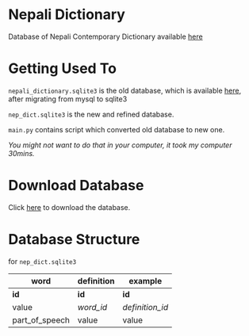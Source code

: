 # Nepali Dictionary
 Database of Nepali Contemporary Dictionary available [here](http://ltk.org.np/nepalisabdakos/index.php?option=db)
 
# Getting Used To
`nepali_dictionary.sqlite3` is the old database, which is available [here](http://ltk.org.np/nepalisabdakos/index.php?option=db),
after migrating from mysql to sqlite3

`nep_dict.sqlite3` is the new and refined database.

`main.py` contains script which converted old database to new one.

*You might not want to do that in your computer, it took my computer 30mins.*

# Download Database

Click [here](https://github.com/anuragregmi/nepali_dictionary/raw/master/nep_dict.sqlite3) to download the database.

# Database Structure 
for `nep_dict.sqlite3`

| word         | definition | example      |
|------        |---------  |--------      |
| **id**       | **id**    |**id**        |
|value         | *word_id* |*definition_id*|
|part_of_speech| value     |value         |
